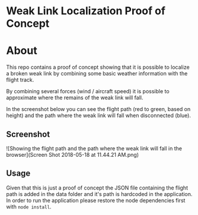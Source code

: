 Weak Link Localization Proof of Concept
=======================================

# About
This repo contains a proof of concept showing that it is possible to localize a broken weak link by combining some basic weather information with the flight track.

By combining several forces (wind / aircraft speed) it is possible to approximate where the remains of the weak link will fall. 

In the screenshot below you can see the flight path (red to green, based on height) and the path where the weak link will fall when disconnected (blue).


## Screenshot
![Showing the flight path and the path where the weak link will fall in the browser](Screen Shot 2018-05-18 at 11.44.21 AM.png)


## Usage
Given that this is just a proof of concept the JSON file containing the flight path is added in the data folder and it's path is hardcoded in the application. In order to run the application please restore the node dependencies first with `node install`.